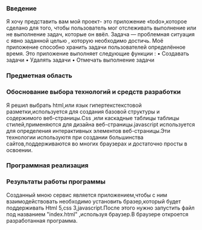 ### Введение
Я хочу представить вам мой проект- это приложение «todo»,которое сделано для того, чтобы пользователь мог отслеживать выполнение или не выполнение задач, которые он ввёл. Задача — проблемная ситуация с явно заданной целью , которую необходимо достичь. Моё приложение способно хранить задачи пользователей определённое время. Это приложение выполняет следующие функции :
• Создавать задачи 
• Удалять задачи 
• Отмечать выполнение задачи

### Предметная область

### Обоснование выбора технологий и средств разработки

Я решил выбрать  html,или язык гипертекстекстовой разметки,используется для создания базовой структуры и содержимого веб-страницы.Css ,или каскадные таблицы таблицы стилей,применяются для дизайна веб-страницы.javascript используется для определения интерактивных элементов веб-страницы.Эти технологии используютя при создании большинства сайтов,поддерживаются во многих браузерах и достаточно просты в освоении.

### Программная реализация

### Результаты работы программы	
Созданный мною сервис является приложением,чтобы с ним взаимодействовать необходимо установить бразер,который будет поддерживать Html 5,css 3,javascript.После этого нужно запустить файл под названием "index.html" ,используя браузер.В браузере откроется разработанная программа.
		
